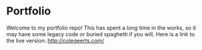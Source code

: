﻿# Portfolio
Welcome to my portfolio repo! This has spent a long time in the works, so it may have some legacy code or buried spaghetti if you will. Here is a link to the live version: http://colegeerts.com/

